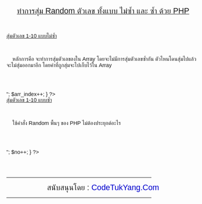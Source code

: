 <html>

<head>
<meta http-equiv="Content-Type" content="text/html; charset=tis-620">
<title>ทำการสุ่ม Random ตัวเลข ทั้งแบบ ไม่ซ้ำ และ ซ้ำ ด้วย PHP</title>
<STYLE type=text/css>
  A:link { color: #0000cc; text-decoration:none}
  A:visited {color: #0000cc; text-decoration: none}
  A:hover {color: red; text-decoration: none}
 </STYLE>
<style type="text/css">
<!--
small { font-family: Arial, Helvetica, sans-serif; font-size: 8pt; } 
input, textarea { font-family: Arial, Helvetica, sans-serif; font-size: 9pt; } 
b { font-family: Arial, Helvetica, sans-serif; font-size: 12pt; } 
big { font-family: Arial, Helvetica, sans-serif; font-size: 16pt; } 
strong { font-family: Arial, Helvetica, sans-serif; font-size: 11pt; font-weight : extra-bold; } 
font, td { font-family: Arial, Helvetica, sans-serif; font-size: 11pt; } 
BODY { font-size: 11pt; font-family: Arial, Helvetica, sans-serif; } 
-->
</style>

</head>

<body>
<center><u><big>ทำการสุ่ม Random ตัวเลข ทั้งแบบ ไม่ซ้ำ และ ซ้ำ ด้วย PHP</big></u></center>

<br><br>
<u>สุ่มตัวเลข 1-10 แบบไม่ซ้ำ</u>

<br><br>&nbsp;&nbsp;&nbsp;&nbsp;หลักการคือ จะทำการสุ่มตัวเลขลงใน Array โดยจะไม่มีการสุ่มตัวเลขซ้ำกัน ตัวไหนโดนสุ่มไปแล้ว จะไม่สุ่มออกมาอีก โดยค่าที่ถูกสุ่มจะไปเก็บไว้ใน Array


<br><br>
<?php

$arr_random_number = range(1,10); // คือกำหนดช่วงของตัวเลขที่ต้องการให้สุ่มออกมาก่อน

shuffle($arr_random_number); // เป็นคำสั่งสลับแต่ละแหน่งของข้อมูลใน Array แบบ Random

$arr_index = 0;

foreach ($arr_random_number as $text_tmp)
{
     echo "\$arr_random_number[$arr_index] = ".$text_tmp."<br>"; 
     $arr_index++;
}

?>

<br>
<u>สุ่มตัวเลข 1-10 แบบซ้ำ</u>

<br><br>&nbsp;&nbsp;&nbsp;&nbsp;ใช้คำสั่ง Random พื้นๆ ของ PHP ไม่ต้องประยุกต์อะไร

<br><br>

<?

$no = 1;

for($i=0;$i<10;$i++)
{
     echo "สุ่มครั้งที่ $no = ".rand (1,10)."<br>"; 
     $no++;
}

?>

<br><br>
<hr width="75%">
<center><big>สนับสนุนโดย : <a href="http://www.codetukyang.com" target="_blank">CodeTukYang.Com</a></big></center>
<hr width="75%">
</body>

</html>



